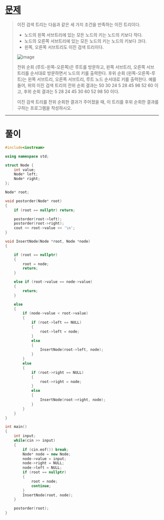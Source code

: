 # [문제](https://www.acmicpc.net/problem/5639 "#5639번")
  
> 이진 검색 트리는 다음과 같은 세 가지 조건을 만족하는 이진 트리이다.
> 
> - 노드의 왼쪽 서브트리에 있는 모든 노드의 키는 노드의 키보다 작다.
> - 노드의 오른쪽 서브트리에 있는 모든 노드의 키는 노드의 키보다 크다.
> - 왼쪽, 오른쪽 서브트리도 이진 검색 트리이다.
>
> ![image](https://onlinejudgeimages.s3-ap-northeast-1.amazonaws.com/upload/images/bsearchtree.png)
>
> 전위 순회 (루트-왼쪽-오른쪽)은 루트를 방문하고, 왼쪽 서브트리, 오른쪽 서브 트리를 순서대로 방문하면서 노드의 키를 출력한다. 후위 순회 (왼쪽-오른쪽-루트)는 왼쪽 서브트리, 오른쪽 서브트리, 루트 노드 순서대로 키를 출력한다. 예를 들어, 위의 이진 검색 트리의 전위 순회 결과는 50 30 24 5 28 45 98 52 60 이고, 후위 순회 결과는 5 28 24 45 30 60 52 98 50 이다.
> 
> 이진 검색 트리를 전위 순회한 결과가 주어졌을 때, 이 트리를 후위 순회한 결과를 구하는 프로그램을 작성하시오.

<hr/>

# 풀이

```cpp
#include<iostream>

using namespace std;

struct Node {
	int value;
	Node* left;
	Node* right;
};

Node* root;

void postorder(Node* root)
{
	if (root == nullptr) return;

	postorder(root->left);
	postorder(root->right);
	cout << root->value << '\n';
}

void InsertNode(Node *root, Node *node)
{

	if (root == nullptr) 
	{
		root = node;
		return;
	}

	else if (root->value == node->value)
	{
		return;
	}

	else
	{
		if (node->value < root->value)
		{
			if (root->left == NULL)
			{
				root->left = node;
			}
			else
			{
				InsertNode(root->left, node);
			}
		}
		else
		{
			if (root->right == NULL)
			{
				root->right = node;
			}
			else
			{
				InsertNode(root->right, node);
			}
		}
	}
}

int main()
{
	int input;
	while(cin >> input)
	{
		if (cin.eof()) break;
		Node* node = new Node;
		node->value = input;
		node->right = NULL;
		node->left = NULL;
		if (root == nullptr)
		{
			root = node;
			continue;
		}
		InsertNode(root, node);
	}

	postorder(root);
}
```

